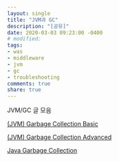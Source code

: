 ```yaml
---
layout: single
title: "JVM과 GC"
description: "[공유]"
date: 2020-03-03 09:23:00 -0400
# modified: 
tags: 
- was
- middleware
- jvm
- gc
- troubleshooting
comments: true
share: true
---
```



JVM/GC 글 모음

[(JVM) Garbage Collection Basic](https://perfectacle.github.io/2019/05/07/jvm-gc-basic/)

[(JVM) Garbage Collection Advanced](https://perfectacle.github.io/2019/05/11/jvm-gc-advanced/)

[Java Garbage Collection](https://d2.naver.com/helloworld/1329)